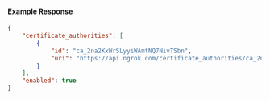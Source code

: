 <!-- Code generated for API Clients. DO NOT EDIT. -->

#### Example Response

```json
{
	"certificate_authorities": [
		{
			"id": "ca_2na2KxWrSLyyiWAmtNQ7NivTSbn",
			"uri": "https://api.ngrok.com/certificate_authorities/ca_2na2KxWrSLyyiWAmtNQ7NivTSbn"
		}
	],
	"enabled": true
}
```
